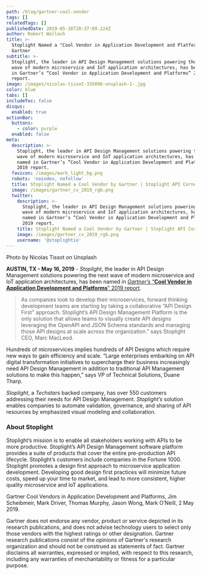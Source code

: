 ```yaml
---
path: /blog/gartner-cool-vendor
tags: []
relatedTags: []
publishedDate: 2019-05-16T20:37:09.224Z
author: Robert Wallach
title: >-
  Stoplight Named a "Cool Vendor in Application Development and Platforms" by
  Gartner
subtitle: >-
  Stoplight, the leader in API Design Management solutions powering the next
  wave of modern microservice and IoT application architectures, has been named
  in Gartner’s “Cool Vendor in Application Development and Platforms” 2019
  report.
image: /images/nicolas-tissot-335096-unsplash-1-.jpg
color: blue
tabs: []
includeToc: false
disqus:
  enabled: true
actionBar:
  buttons:
    - color: purple
  enabled: false
meta:
  description: >-
    Stoplight, the leader in API Design Management solutions powering the next
    wave of modern microservice and IoT application architectures, has been
    named in Gartner’s “Cool Vendor in Application Development and Platforms”
    2019 report.
  favicon: /images/mark_light_bg.png
  robots: 'noindex, nofollow'
  title: Stoplight Named a Cool Vendor by Gartner | Stoplight API Corner
  image: /images/gartner_cv_2019_rgb.png
  twitter:
    description: >-
      Stoplight, the leader in API Design Management solutions powering the next
      wave of modern microservice and IoT application architectures, has been
      named in Gartner’s “Cool Vendor in Application Development and Platforms”
      2019 report.
    title: Stoplight Named a Cool Vendor by Gartner | Stoplight API Corner
    image: /images/gartner_cv_2019_rgb.png
    username: '@stoplightio'
---
```

Photo by Nicolas Tissot on Unsplash

**AUSTIN, TX - May 16, 2019**  - _Stoplight_, the leader in API Design Management solutions powering the next wave of modern microservice and IoT application architectures, has been named in [_Gartner’s_ “**Cool Vendor in Application Development and Platforms**” 2019 report](https://stoplight.io/gartner-cool-vendor).

> As companies look to develop their microservices, forward thinking development teams are starting by taking a collaborative “API Design First” approach. Stoplight’s API Design Management Platform is the only solution that allows teams to visually create API designs leveraging the OpenAPI and JSON Schema standards and managing those API designs at scale across the organization.” says Stoplight CEO, Marc MacLeod. 

Hundreds of microservices implies hundreds of API Designs which require new ways to gain efficiency and scale. “Large enterprises embarking on API digital transformation initiatives to supercharge their business increasingly need API Design Management in addition to traditional API Management solutions to make this happen,” says VP of Technical Solutions, Duane Tharp.

_Stoplight_, a _Techstars_ backed company, has over 550 customers addressing their needs for API Design Management. _Stoplight’s_ solution enables companies to automate validation, governance, and sharing of API resources by emphasized visual modeling and collaboration. 

### About Stoplight

Stoplight’s mission is to enable all stakeholders working with APIs to be more productive. Stoplight’s API Design Management software platform provides a suite of products that cover the entire pre-production API lifecycle. Stoplight’s customers include companies in the Fortune 1000. Stoplight promotes a design first approach to microservice application development. Developing good design first practices will minimize future costs, speed up your time to market, and lead to more consistent, higher quality microservice and IoT applications.

<p class="text-xs">Gartner Cool Vendors in Application Development and Platforms, Jim Scheibmeir, Mark Driver, Thomas Murphy, Jason Wong, Mark O’Neill, 2 May 2019.</p>

<p class="text-xs">Gartner does not endorse any vendor, product or service depicted in its research publications, and does not advise technology users to select only those vendors with the highest ratings or other designation. Gartner research publications consist of the opinions of Gartner's research organization and should not be construed as statements of fact. Gartner disclaims all warranties, expressed or implied, with respect to this research, including any warranties of merchantability or fitness for a particular purpose.</p>
